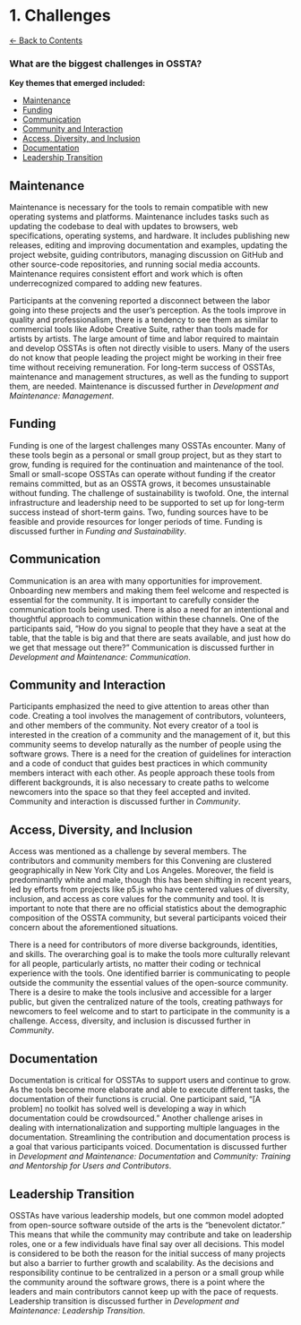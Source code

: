 # 1. Challenges

[← Back to Contents](README.md)

###  What are the biggest challenges in OSSTA?

**Key themes that emerged included:**

* [Maintenance](#maintenance)
* [Funding](#funding)
* [Communication](#communication)
* [Community and Interaction](#community-and-interaction)
* [Access, Diversity, and Inclusion](#access-diversity-and-inclusion)
* [Documentation](#documentation)
* [Leadership Transition](#leadership-transition)


## Maintenance

Maintenance is necessary for the tools to remain compatible with new operating systems and platforms. Maintenance includes tasks such as updating the codebase to deal with updates to browsers, web specifications, operating systems, and hardware. It includes publishing new releases, editing and improving documentation and examples, updating the project website, guiding contributors, managing discussion on GitHub and other source-code repositories, and running social media accounts. Maintenance requires consistent effort and work which is often underrecognized compared to adding new features.

Participants at the convening reported a disconnect between the labor going into these projects and the user’s perception. As the tools improve in quality and professionalism, there is a tendency to see them as similar to commercial tools like Adobe Creative Suite, rather than tools made for artists by artists. The large amount of time and labor required to maintain and develop OSSTAs is often not directly visible to users. Many of the users do not know that people leading the project might be working in their free time without receiving remuneration. For long-term success of OSSTAs, maintenance and management structures, as well as the funding to support them, are needed. Maintenance is discussed further in *Development and Maintenance: Management*.

## Funding

Funding is one of the largest challenges many OSSTAs encounter. Many of these tools begin as a personal or small group project, but as they start to grow, funding is required for the continuation and maintenance of the tool. Small or small-scope OSSTAs can operate without funding if the creator remains committed, but as an OSSTA grows, it becomes unsustainable without funding. The challenge of sustainability is twofold. One, the internal infrastructure and leadership need to be supported to set up for long-term success instead of short-term gains. Two, funding sources have to be feasible and provide resources for longer periods of time. Funding is discussed further in *Funding and Sustainability*.

## Communication

Communication is an area with many opportunities for improvement. Onboarding new members and making them feel welcome and respected is essential for the community. It is important to carefully consider the communication tools being used. There is also a need for an intentional and thoughtful approach to communication within these channels. One of the participants said, “How do you signal to people that they have a seat at the table, that the table is big and that there are seats available, and just how do we get that message out there?” Communication is discussed further in *Development and Maintenance: Communication*.

## Community and Interaction

Participants emphasized the need to give attention to areas other than code. Creating a tool involves the management of contributors, volunteers, and other members of the community. Not every creator of a tool is interested in the creation of a community and the management of it, but this community seems to develop naturally as the number of people using the software grows. There is a need for the creation of guidelines for interaction and a code of conduct that guides best practices in which community members interact with each other. As people approach these tools from different backgrounds, it is also necessary to create paths to welcome newcomers into the space so that they feel accepted and invited. Community and interaction is discussed further in *Community*.

## Access, Diversity, and Inclusion

Access was mentioned as a challenge by several members. The contributors and community members for this Convening are clustered geographically in New York City and Los Angeles. Moreover, the field is predominantly white and male, though this has been shifting in recent years, led by efforts from projects like p5.js who have centered values of diversity, inclusion, and access as core values for the community and tool. It is important to note that there are no official statistics about the demographic composition of the OSSTA community, but several participants voiced their concern about the aforementioned situations.
 
There is a need for contributors of more diverse backgrounds, identities, and skills. The overarching goal is to make the tools more culturally relevant for all people, particularly artists, no matter their coding or technical experience with the tools. One identified barrier is communicating to people outside the community the essential values of the open-source community. There is a desire to make the tools inclusive and accessible for a larger public, but given the centralized nature of the tools, creating pathways for newcomers to feel welcome and to start to participate in the community is a challenge. Access, diversity, and inclusion is discussed further in *Community*.

## Documentation

Documentation is critical for OSSTAs to support users and continue to grow. As the tools become more elaborate and able to execute different tasks, the documentation of their functions is crucial. One participant said, “[A problem] no toolkit has solved well is developing a way in which documentation could be crowdsourced.” Another challenge arises in dealing with internationalization and supporting multiple languages in the documentation. Streamlining the contribution and documentation process is a goal that various participants voiced. Documentation is discussed further in *Development and Maintenance: Documentation* and *Community: Training and Mentorship for Users and Contributors*.

## Leadership Transition

OSSTAs have various leadership models, but one common model adopted from open-source software outside of the arts is the “benevolent dictator.” This means that while the community may contribute and take on leadership roles, one or a few individuals have final say over all decisions. This model is considered to be both the reason for the initial success of many projects but also a barrier to further growth and scalability. As the decisions and responsibility continue to be centralized in a person or a small group while the community around the software grows, there is a point where the leaders and main contributors cannot keep up with the pace of requests. Leadership transition is discussed further in *Development and Maintenance: Leadership Transition*.
